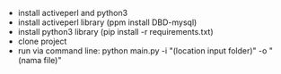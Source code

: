 - install activeperl and python3
- install activeperl library (ppm install DBD-mysql)
- install python3 library (pip install -r requirements.txt)
- clone project
- run via command line: python main.py -i "(location input folder)" -o "(nama file)"